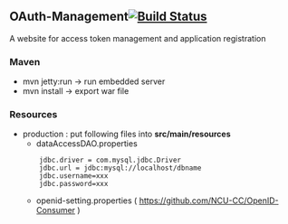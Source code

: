 ## OAuth-Management[![Build Status](http://140.115.3.96:8080/jenkins/buildStatus/icon?job=OAuth-Management)](http://140.115.3.96:8080/jenkins/job/OAuth-Management/)

A website for access token management and application registration

### Maven
- mvn jetty:run  ->  run embedded server
- mvn install  -> export war file

### Resources

- production : put following files into
 **src/main/resources**
    - dataAccessDAO.properties
    ```
        jdbc.driver = com.mysql.jdbc.Driver
        jdbc.url = jdbc:mysql://localhost/dbname
        jdbc.username=xxx
        jdbc.password=xxx
    ```
    - openid-setting.properties ( https://github.com/NCU-CC/OpenID-Consumer )

